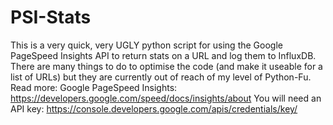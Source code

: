 # PSI-Stats
This is a very quick, very UGLY python script for using the Google PageSpeed Insights API to return stats on a URL and log them to InfluxDB.
There are many things to do to optimise the code (and make it useable for a list of URLs) but they are currently out of reach of my level of Python-Fu.
Read more:
Google PageSpeed Insights: https://developers.google.com/speed/docs/insights/about
You will need an API key: https://console.developers.google.com/apis/credentials/key/
